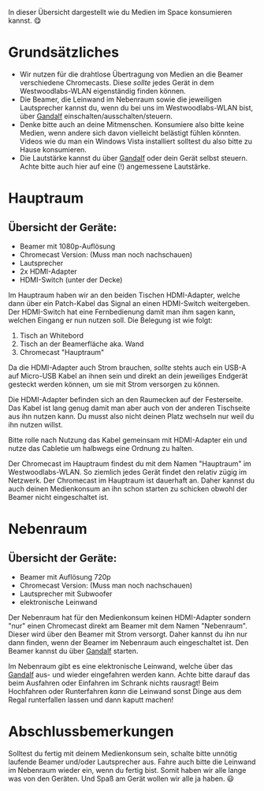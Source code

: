 In dieser Übersicht dargestellt wie du Medien im Space konsumieren kannst. 😋

# Grundsätzliches 
- Wir nutzen für die drahtlose Übertragung von Medien an die Beamer verschiedene Chromecasts. Diese *sollte* jedes Gerät in dem Westwoodlabs-WLAN eigenständig finden können. 
- Die Beamer, die Leinwand im Nebenraum sowie die jeweiligen Lautsprecher kannst du, wenn du bei uns im Westwoodlabs-WLAN bist, über [Gandalf](https://gandalf.wwlabs.space/) einschalten/ausschalten/steuern. 
- Denke bitte auch an deine Mitmenschen. Konsumiere also bitte keine Medien, wenn andere sich davon vielleicht belästigt fühlen könnten. Videos wie du man ein Windows Vista installiert solltest du also bitte zu Hause konsumieren.
- Die Lautstärke kannst du über [Gandalf](<[Gandalf](https://gandalf.wwlabs.space/)>) oder dein Gerät selbst steuern. Achte bitte auch hier auf eine (!) angemessene Lautstärke.

# Hauptraum

## Übersicht der Geräte:
- Beamer mit 1080p-Auflösung
- Chromecast Version: (Muss man noch nachschauen)
- Lautsprecher 
- 2x HDMI-Adapter 
- HDMI-Switch (unter der Decke)

Im Hauptraum haben wir an den beiden Tischen HDMI-Adapter, welche dann über ein Patch-Kabel das Signal an einen HDMI-Switch weitergeben. Der HDMI-Switch hat eine Fernbedienung damit man ihm sagen kann, welchen Eingang er nun nutzen soll. Die Belegung ist wie folgt:

1. Tisch an Whitebord
2. Tisch an der Beamerfläche aka. Wand
3. Chromecast "Hauptraum"

Da die HDMI-Adapter auch Strom brauchen, *sollte* stehts auch ein USB-A auf Micro-USB Kabel an ihnen sein und direkt an dein jeweiliges Endgerät gesteckt werden können, um sie mit Strom versorgen zu können. 

Die HDMI-Adapter befinden sich an den Raumecken auf der Festerseite. Das Kabel ist lang genug damit man aber auch von der anderen Tischseite aus ihn nutzen kann. Du musst also nicht deinen Platz wechseln nur weil du ihn nutzen willst.

Bitte rolle nach Nutzung das Kabel gemeinsam mit HDMI-Adapter ein und nutze das Cabletie um halbwegs eine Ordnung zu halten. 

Der Chromecast im Hauptraum findest du mit dem Namen "Hauptraum" im Westwoodlabs-WLAN. So ziemlich jedes Gerät findet den relativ zügig im Netzwerk. Der Chromecast im Hauptraum ist dauerhaft an. Daher kannst du auch deinen Medienkonsum an ihn schon starten zu schicken obwohl der Beamer nicht eingeschaltet ist.


# Nebenraum 

## Übersicht der Geräte:
- Beamer mit Auflösung 720p
- Chromecast Version: (Muss man noch nachschauen)
- Lautsprecher mit Subwoofer
- elektronische Leinwand 

Der Nebenraum hat für den Medienkonsum keinen HDMI-Adapter sondern "nur" einen Chromecast direkt am Beamer mit dem Namen "Nebenraum". Dieser wird über den Beamer mit Strom versorgt. Daher kannst du ihn nur dann finden, wenn der Beamer im Nebenraum auch eingeschaltet ist. Den Beamer kannst du über [Gandalf](<[Gandalf](https://gandalf.wwlabs.space/)>) starten. 

Im Nebenraum gibt es eine elektronische Leinwand, welche über das [Gandalf](<[Gandalf](https://gandalf.wwlabs.space/)>) aus- und wieder eingefahren werden kann. Achte bitte darauf das beim Ausfahren oder Einfahren im Schrank nichts rausragt! Beim Hochfahren oder Runterfahren *kann* die Leinwand sonst Dinge aus dem Regal runterfallen lassen und dann kaputt machen! 


# Abschlussbemerkungen

Solltest du fertig mit deinem Medienkonsum sein, schalte bitte unnötig laufende Beamer und/oder Lautsprecher aus. Fahre auch bitte die Leinwand im Nebenraum wieder ein, wenn du fertig bist. Somit haben wir alle lange was von den Geräten. Und Spaß am Gerät wollen wir alle ja haben. 😃 